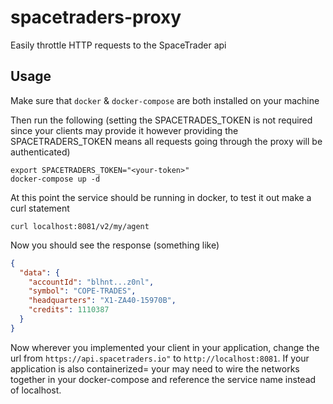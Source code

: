 # spacetraders-proxy

Easily throttle HTTP requests to the SpaceTrader api


## Usage
Make sure that `docker` & `docker-compose` are both installed on your machine

Then run the following (setting the SPACETRADES_TOKEN is not required since your clients may provide it however providing the SPACETRADERS_TOKEN means all requests going through the proxy will be authenticated)
```
export SPACETRADERS_TOKEN="<your-token>"
docker-compose up -d
```

At this point the service should be running in docker, to test it out make a curl statement
```
curl localhost:8081/v2/my/agent
```

Now you should see the response (something like)
```json
{
  "data": {
    "accountId": "blhnt...z0nl",
    "symbol": "COPE-TRADES",
    "headquarters": "X1-ZA40-15970B",
    "credits": 1110387
  }
}
```

Now wherever you implemented your client in your application, change the url from `https://api.spacetraders.io"` to `http://localhost:8081`. If your application is also containerized= your may need to wire the networks together in your docker-compose and reference the service name instead of localhost.